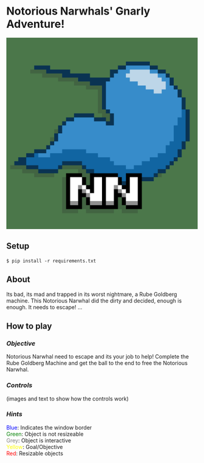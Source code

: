 # Notorious Narwhals' Gnarly Adventure!

![Notorious Narwhals](/src/assets/notorious_narwhal.png)


## Setup
```shell
$ pip install -r requirements.txt
```

## About
Its bad, its mad and trapped in its worst nightmare, a Rube Goldberg machine. This Notorious Narwhal did the dirty and decided, enough is enough. It needs to escape! ...

## How to play
### _Objective_

Notorious Narwhal need to escape and its your job to help! Complete the Rube Goldberg Machine and get the ball to the end to free the Notorious Narwhal.



### _Controls_
(images and text to show how the controls work)




### _Hints_
<span style="color:blue">Blue</span>: Indicates the window border  
<span style="color:green">Green</span>: Object is not resizeable  
<span style="color:grey">Grey</span>: Object is interactive  
<span style="color:yellow">Yellow</span>: Goal/Objective  
<span style="color:red">Red</span>: Resizable objects

